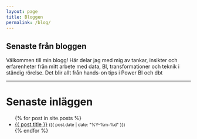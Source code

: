 ```yaml
---
layout: page
title: Bloggen
permalink: /blog/
---
```


## Senaste från bloggen

Välkommen till min blogg! Här delar jag med mig av tankar, insikter och erfarenheter från mitt arbete med data, BI, transformationer och teknik i ständig rörelse. Det blir allt från hands-on tips i Power BI och dbt


---

<h1>Senaste inläggen</h1>
<ul>
  {% for post in site.posts %}
    <li>
      <a href="{{ post.url }}">{{ post.title }}</a>
      <small>({{ post.date | date: "%Y-%m-%d" }})</small>
    </li>
  {% endfor %}
</ul>

